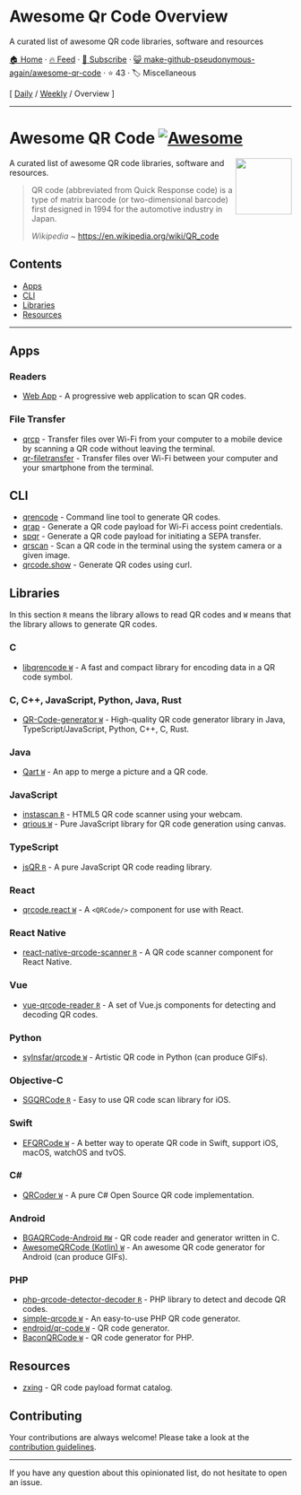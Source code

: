 # Awesome Qr Code Overview

A curated list of awesome QR code libraries, software and resources

[🏠 Home](/README.md) · [🔥 Feed](https://www.trackawesomelist.com/make-github-pseudonymous-again/awesome-qr-code/rss.xml) · [📮 Subscribe](https://trackawesomelist.us17.list-manage.com/subscribe?u=d2f0117aa829c83a63ec63c2f&id=36a103854c) · [😺 make-github-pseudonymous-again/awesome-qr-code](https://github.com/make-github-pseudonymous-again/awesome-qr-code) · ⭐ 43 · 🏷️ Miscellaneous

[ [Daily](/content/make-github-pseudonymous-again/awesome-qr-code/README.md) / [Weekly](/content/make-github-pseudonymous-again/awesome-qr-code/week/README.md) / Overview ]

---

# Awesome QR Code [![Awesome](https://awesome.re/badge.svg)](https://github.com/sindresorhus/awesome)

[<img src="https://github.com/make-github-pseudonymous-again/awesome-qr-code/raw/main/repo-link.svg" align="right" width="100">](https://github.com/make-github-pseudonymous-again/awesome-qr-code#readme)

A curated list of awesome QR code libraries, software and resources.

> QR code (abbreviated from Quick Response code) is a type of matrix barcode (or two-dimensional barcode) first designed in 1994 for the automotive industry in Japan.
>
> *Wikipedia* \~ <https://en.wikipedia.org/wiki/QR_code>

## Contents

*   [Apps](#apps)
*   [CLI](#cli)
*   [Libraries](#libraries)
*   [Resources](#resources)

***

## Apps

### Readers

*   [Web App](https://github.com/code-kotis/qr-code-scanner) - A progressive web application to scan QR codes.

### File Transfer

*   [qrcp](https://github.com/claudiodangelis/qrcp) - Transfer files over Wi-Fi from your computer to a mobile device by scanning a QR code without leaving the terminal.
*   [qr-filetransfer](https://github.com/sdushantha/qr-filetransfer) - Transfer files over Wi-Fi between your computer and your smartphone from the terminal.

## CLI

*   [qrencode](https://fukuchi.org/works/qrencode) - Command line tool to generate QR codes.
*   [qrap](https://github.com/make-github-pseudonymous-again/qrap) - Generate a QR code payload for Wi-Fi access point credentials.
*   [spqr](https://github.com/make-github-pseudonymous-again/spqr) - Generate a QR code payload for initiating a SEPA transfer.
*   [qrscan](https://github.com/sayanarijit/qrscan) - Scan a QR code in the terminal using the system camera or a given image.
*   [qrcode.show](https://qrcode.show) - Generate QR codes using curl.

## Libraries

In this section `R` means the library allows to read QR codes and `W` means
that the library allows to generate QR codes.

### C

*   [libqrencode `W`](https://github.com/fukuchi/libqrencode) - A fast and compact library for encoding data in a QR code symbol.

### C, C++, JavaScript, Python, Java, Rust

*   [QR-Code-generator `W`](https://github.com/nayuki/QR-Code-generator) - High-quality QR code generator library in Java, TypeScript/JavaScript, Python, C++, C, Rust.

### Java

*   [Qart `W`](https://github.com/scola/Qart) - An app to merge a picture and a QR code.

### JavaScript

*   [instascan `R`](https://github.com/schmich/instascan) - HTML5 QR code scanner using your webcam.
*   [qrious `W`](https://github.com/neocotic/qrious) - Pure JavaScript library for QR code generation using canvas.

### TypeScript

*   [jsQR `R`](https://github.com/cozmo/jsQR) - A pure JavaScript QR code reading library.

### React

*   [qrcode.react `W`](https://github.com/zpao/qrcode.react) - A `<QRCode/>` component for use with React.

### React Native

*   [react-native-qrcode-scanner `R`](https://github.com/moaazsidat/react-native-qrcode-scanner) - A QR code scanner component for React Native.

### Vue

*   [vue-qrcode-reader `R`](https://github.com/gruhn/vue-qrcode-reader) - A set of Vue.js components for detecting and decoding QR codes.

### Python

*   [sylnsfar/qrcode `W`](https://github.com/sylnsfar/qrcode) - Artistic QR code in Python (can produce GIFs).

### Objective-C

*   [SGQRCode `R`](https://github.com/kingsic/SGQRCode) - Easy to use QR code scan library for iOS.

### Swift

*   [EFQRCode `W`](https://github.com/EFPrefix/EFQRCode) - A better way to operate QR code in Swift, support iOS, macOS, watchOS and tvOS.

### C\#

*   [QRCoder `W`](https://github.com/codebude/QRCoder) - A pure C# Open Source QR code implementation.

### Android

*   [BGAQRCode-Android `RW`](https://github.com/bingoogolapple/BGAQRCode-Android) - QR code reader and generator written in C.
*   [AwesomeQRCode (Kotlin) `W`](https://github.com/SumiMakito/AwesomeQRCode) - An awesome QR code generator for Android (can produce GIFs).

### PHP

*   [php-qrcode-detector-decoder `R`](https://github.com/khanamiryan/php-qrcode-detector-decoder) - PHP library to detect and decode QR codes.
*   [simple-qrcode `W`](https://github.com/SimpleSoftwareIO/simple-qrcode) - An easy-to-use PHP QR code generator.
*   [endroid/qr-code `W`](https://github.com/endroid/qr-code) - QR code generator.
*   [BaconQRCode `W`](https://github.com/Bacon/BaconQRCode) - QR code generator for PHP.

## Resources

*   [zxing](https://github.com/zxing/zxing/wiki/Barcode-Contents) - QR code payload format catalog.

## Contributing

Your contributions are always welcome! Please take a look at the [contribution guidelines](https://github.com/make-github-pseudonymous-again/awesome-qr-code/blob/main/CONTRIBUTING.md).

***

If you have any question about this opinionated list, do not hesitate to open an issue.

